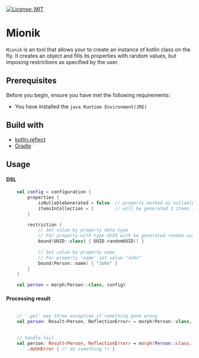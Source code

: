 [![License: MIT](https://img.shields.io/badge/License-MIT-blue.svg)](/LICENSE)
# Mionik

`Mionik` is an tool that allows your to create an instance of kotlin class on the fly. It creates an object and fills its properties with random values, but imposing restrictions as specified by the user.

## Prerequisites

Before you begin, ensure you have met the following requirements:
* You have installed the `java Runtime Environment(JRE)`

## Build with 
* [kotlin.reflect](https://kotlinlang.org/api/latest/jvm/stdlib/kotlin.reflect/ "kotlin.reflect")
* [Gradle](https://gradle.org/ "Gradle")
`
## Usage

#### DSL

```kotlin
    val config = configuration {
        properties {
            isNullableGenerated = false  // property marked as nullable will not be generated 
            itemsInCollection = 2        // will be generated 2 items in each collection
        }

        restriction {
            // Set value by property data type
            // For property with type UUID with be generated random uuid
            bound(UUID::class) { UUID.randomUUID() }
             
            // Set value by property name
            // For property 'name' set value "John"
            bound(Person::name) { "John" }
        }
    }

    val person = morph(Person::class, config)
```
#### Processing result
```kotlin

    // '.get' may throw exception if something gone wrong
    val person: Result<Person, ReflectionError> = morph(Person::class, config).get
    

    // handle fail 
    val person: Result<Person, ReflectionError> = morph(Person::class, config)
        .doOnError { /* do something */ }
```


